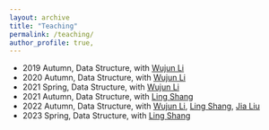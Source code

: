 ```yaml
---
layout: archive
title: "Teaching"
permalink: /teaching/
author_profile: true,
---
```


- 2019 Autumn, Data Structure, with [Wujun Li](https://cs.nju.edu.cn/lwj/index.htm)
- 2020 Autumn, Data Structure, with [Wujun Li](https://cs.nju.edu.cn/lwj/index.htm)
- 2021 Spring, Data Structure, with [Wujun Li](https://cs.nju.edu.cn/lwj/index.htm)
- 2021 Autumn, Data Structure, with [Ling Shang](https://cs.nju.edu.cn/shanglin/index.htm)
- 2022 Autumn, Data Structure, with [Wujun Li](https://cs.nju.edu.cn/lwj/index.htm), [Ling Shang](https://cs.nju.edu.cn/shanglin/index.htm), [Jia Liu](https://cs.nju.edu.cn/liujia/index.htm)
- 2023 Spring, Data Structure, with [Ling Shang](https://cs.nju.edu.cn/shanglin/index.htm)



